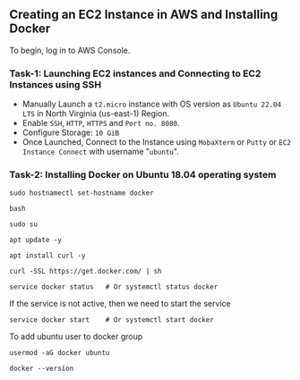 ## Creating an EC2 Instance in AWS and Installing Docker

To begin, log in to AWS Console.

### Task-1:  Launching EC2 instances and Connecting to EC2 Instances using SSH

* Manually Launch a `t2.micro` instance with OS version as `Ubuntu 22.04 LTS` in North Virginia (us-east-1) Region.
* Enable `SSH`, `HTTP`, `HTTPS` and `Port no. 8080`.
* Configure Storage: `10 GiB`
* Once Launched, Connect to the Instance using `MobaXterm` or `Putty` or `EC2 Instance Connect` with username "`ubuntu`".

### Task-2: Installing Docker on Ubuntu 18.04 operating system 
```
sudo hostnamectl set-hostname docker
```
```
bash
``` 
```
sudo su
```
```
apt update -y
```
```
apt install curl -y
```
```
curl -SSL https://get.docker.com/ | sh
```
```
service docker status   # Or systemctl status docker
```
If the service is not active, then we need to start the service
```
service docker start    # Or systemctl start docker
```
To add ubuntu user to docker group
```
usermod -aG docker ubuntu
```
```
docker --version
```
